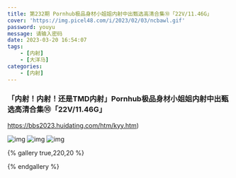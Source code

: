 ```yaml
---
title: 第232期 Pornhub极品身材小姐姐内射中出甄选高清合集⑩「22V/11.46G」
cover: 'https://img.picel48.com/i/2023/02/03/ncbawl.gif'
password: youyu
message: 请输入密码
date: 2023-03-20 16:54:07
tags: 
	- [内射]
	- [大洋马]
categories: 
	- [内射]
---
```


### 「内射！内射！还是TMD内射」Pornhub极品身材小姐姐内射中出甄选高清合集⑩「22V/11.46G」

https://bbs2023.huidating.com/htm/kyy.htm)

![img](https://cdn.elsbpic.com/attachfile/Fid_287/287_1563387_4a4ea1794ca5e17.jpg)  ![img](https://cdn.elsbpic.com/attachfile/Fid_287/287_1563387_078dad4dbf6023b.jpg)  ![img](https://cdn.elsbpic.com/attachfile/Fid_287/287_1563387_5ff28b6e8536fff.jpg)  

{% gallery true,220,20 %}



{% endgallery %}